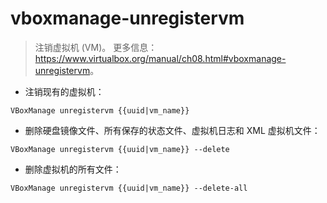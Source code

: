 # vboxmanage-unregistervm

> 注销虚拟机 (VM)。
> 更多信息：<https://www.virtualbox.org/manual/ch08.html#vboxmanage-unregistervm>。

- 注销现有的虚拟机：

`VBoxManage unregistervm {{uuid|vm_name}}`

- 删除硬盘镜像文件、所有保存的状态文件、虚拟机日志和 XML 虚拟机文件：

`VBoxManage unregistervm {{uuid|vm_name}} --delete`

- 删除虚拟机的所有文件：

`VBoxManage unregistervm {{uuid|vm_name}} --delete-all`